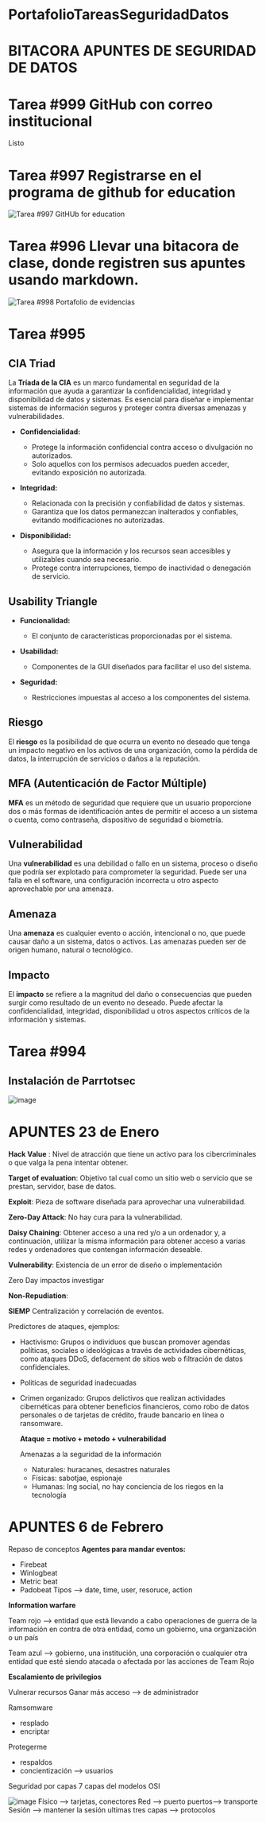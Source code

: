 # PortafolioTareasSeguridadDatos

# BITACORA APUNTES DE SEGURIDAD DE DATOS
# Tarea #999 GitHub con correo institucional
Listo 
# Tarea #997 Registrarse en el programa de github for education
![Tarea #997 GitHUb for education](https://github.com/jazminVVVV/PortafolioTareasSeguridadDatos/assets/114268456/96840374-7141-4220-8402-0cb117032b06)

# Tarea #996 Llevar una bitacora de clase, donde registren sus apuntes usando markdown.
![Tarea #998 Portafolio de evidencias](https://github.com/jazminVVVV/PortafolioTareasSeguridadDatos/assets/114268456/9f975d19-2326-4912-90de-724375ae4fd0)

# Tarea #995
## CIA Triad

La **Tríada de la CIA** es un marco fundamental en seguridad de la información que ayuda a garantizar la confidencialidad, integridad y disponibilidad de datos y sistemas. Es esencial para diseñar e implementar sistemas de información seguros y proteger contra diversas amenazas y vulnerabilidades.

- **Confidencialidad:**
  - Protege la información confidencial contra acceso o divulgación no autorizados.
  - Solo aquellos con los permisos adecuados pueden acceder, evitando exposición no autorizada.

- **Integridad:**
  - Relacionada con la precisión y confiabilidad de datos y sistemas.
  - Garantiza que los datos permanezcan inalterados y confiables, evitando modificaciones no autorizadas.

- **Disponibilidad:**
  - Asegura que la información y los recursos sean accesibles y utilizables cuando sea necesario.
  - Protege contra interrupciones, tiempo de inactividad o denegación de servicio.

## Usability Triangle

- **Funcionalidad:**
  - El conjunto de características proporcionadas por el sistema.

- **Usabilidad:**
  - Componentes de la GUI diseñados para facilitar el uso del sistema.

- **Seguridad:**
  - Restricciones impuestas al acceso a los componentes del sistema.

## Riesgo

El **riesgo** es la posibilidad de que ocurra un evento no deseado que tenga un impacto negativo en los activos de una organización, como la pérdida de datos, la interrupción de servicios o daños a la reputación.

## MFA (Autenticación de Factor Múltiple)

**MFA** es un método de seguridad que requiere que un usuario proporcione dos o más formas de identificación antes de permitir el acceso a un sistema o cuenta, como contraseña, dispositivo de seguridad o biometría.

## Vulnerabilidad

Una **vulnerabilidad** es una debilidad o fallo en un sistema, proceso o diseño que podría ser explotado para comprometer la seguridad. Puede ser una falla en el software, una configuración incorrecta u otro aspecto aprovechable por una amenaza.

## Amenaza

Una **amenaza** es cualquier evento o acción, intencional o no, que puede causar daño a un sistema, datos o activos. Las amenazas pueden ser de origen humano, natural o tecnológico.

## Impacto

El **impacto** se refiere a la magnitud del daño o consecuencias que pueden surgir como resultado de un evento no deseado. Puede afectar la confidencialidad, integridad, disponibilidad u otros aspectos críticos de la información y sistemas.

# Tarea #994

## Instalación de Parrtotsec

![image](https://github.com/jazminVVVV/PortafolioTareasSeguridadDatos/assets/114268456/2dca9c10-cddd-4f31-aa26-7080546e9817)

# APUNTES 23 de Enero

**Hack Value** : Nivel de atracción que tiene un activo para los
cibercriminales o que valga la pena intentar obtener.

**Target of evaluation**: Objetivo tal cual como un sitio web o servicio que se prestan, servidor, base de datos.

**Exploit**: Pieza de software diseñada para aprovechar una
vulnerabilidad.

**Zero-Day Attack**: No hay cura para la vulnerabilidad.

**Daisy Chaining**:  Obtener acceso a una red y/o a un ordenador y, a continuación, utilizar la misma información
para obtener acceso a varias redes y ordenadores que contengan información deseable.

**Vulnerability**: Existencia de un error de diseño o implementación

Zero Day impactos investigar

**Non-Repudiation**: 

**SIEMP** Centralización y correlación de eventos. 

Predictores de ataques, ejemplos:

- Hactivismo: Grupos o individuos que buscan promover agendas políticas, sociales o ideológicas a través
  de actividades cibernéticas, como ataques DDoS, defacement de sitios web o filtración de datos confidenciales.

- Politicas de seguridad inadecuadas

- Crimen organizado: Grupos delictivos que realizan actividades cibernéticas para obtener beneficios
  financieros, como robo de datos personales o de tarjetas de crédito, fraude bancario en línea o ransomware.
  
  **Ataque = motivo + metodo + vulnerabilidad**

  Amenazas a la seguridad de la información
  - Naturales: huracanes, desastres naturales
  - Físicas: sabotjae, espionaje
  - Humanas: Ing social, no hay conciencia de los riegos en la tecnología
  
# APUNTES 6 de Febrero

Repaso de conceptos
**Agentes para mandar eventos:**
  - Firebeat
  - Winlogbeat
  - Metric beat
  - Padobeat
Tipos --> date, time, user, resoruce, action

**Information warfare**

Team rojo --> entidad que está llevando a cabo operaciones de guerra de la información en contra de otra entidad, como un gobierno, una organización o un país

Team azul  --> gobierno, una institución, una corporación o cualquier otra entidad que esté siendo atacada o afectada por las acciones de Team Rojo

**Escalamiento de privilegios**

Vulnerar recursos 
Ganar más acceso --> de administrador

Ramsomware

  * resplado
  * encriptar
    
Protegerme

  * respaldos
  * concientización --> usuarios
    
Seguridad por capas
  7 capas del modelos OSI

  ![image](https://github.com/jazminVVVV/PortafolioTareasSeguridadDatos/assets/114268456/982316e6-19fc-49df-b6ca-78a1ff2c27fa)
Físico --> tarjetas, conectores
Red --> puerto
puertos--> transporte
Sesión --> mantener la sesión
ultimas tres capas --> protocolos

